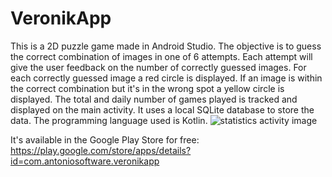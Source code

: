 # VeronikApp
This is a 2D puzzle game made in Android Studio. The objective is to guess the correct combination of images in one of 6 attempts. Each attempt will give the user feedback on the number of correctly guessed images. For each correctly guessed image a red circle is displayed. If an image is within the correct combination but it's in the wrong spot a yellow circle is displayed. The total and daily number of games played is tracked and displayed on the main activity. It uses a local SQLite database to store the data. The programming language used is Kotlin.
![statistics activity image](https://play-lh.googleusercontent.com/MHtZI8ZCjCVQXA55dwHNrCqneqZEIGBK7t9u9RcDi0rrWqgBd0-oJjIjvx78YspFZs0=w1920-h969-rw)

It's available in the Google Play Store for free: https://play.google.com/store/apps/details?id=com.antoniosoftware.veronikapp
